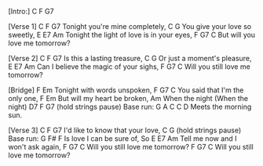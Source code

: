[Intro:]  C  F  G7
 
[Verse 1]
C                      F         G7
Tonight you're mine completely,
C                     G
You give your love so sweetly,
  E         E7       Am
Tonight the light of love is in your eyes,
F            G7        C
But will you love me tomorrow?
 
[Verse 2]
C                 F          G7
Is this a lasting treasure,
C                  G
Or just a moment's pleasure,
    E   E7         Am
Can I believe the magic of your sighs,
F              G7        C
Will you still love me tomorrow?
 
[Bridge]
F                    Em
Tonight with words unspoken,
F             G7           C
You said that I'm the only one,
F                    Em
But will my heart be broken,
         Am
When the night (When the night)
          D7      F      G7 (hold strings pause) Base run: G  A  C  C  D
Meets the morning sun.
 
[Verse 3]
C                     F          G7
I'd like to know that your love,
C                G        (hold strings pause) Base run: G  F# F
Is love I can be sure of,                                      So
E       E7       Am
Tell me now and I won't ask again,
F              G7        C
Will you still love me tomorrow?
F              G7        C
Will you still love me tomorrow?
